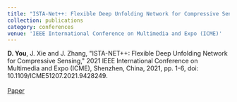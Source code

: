 ```yaml
---
title: "ISTA-Net++: Flexible Deep Unfolding Network for Compressive Sensing"
collection: publications
category: conferences
venue: 'IEEE International Conference on Multimedia and Expo (ICME)'
---
```


**D. You**, J. Xie and J. Zhang, "ISTA-NET++: Flexible Deep Unfolding Network for Compressive Sensing," 2021 IEEE International Conference on Multimedia and Expo (ICME), Shenzhen, China, 2021, pp. 1-6, doi: 10.1109/ICME51207.2021.9428249. <br><br> [Paper](https://ieeexplore.ieee.org/document/9428249)





